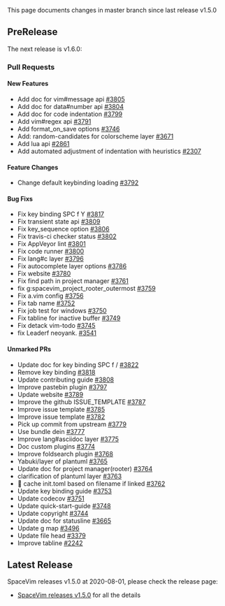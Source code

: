This page documents changes in master branch since last release v1.5.0

## PreRelease

The next release is v1.6.0:

### Pull Requests

<!-- call SpaceVim#dev#followHEAD#update('en') -->
<!-- SpaceVim follow HEAD en start -->

#### New Features

- Add doc for vim#message api [#3805](https://github.com/SpaceVim/SpaceVim/pull/3805)
- Add doc for data#number api [#3804](https://github.com/SpaceVim/SpaceVim/pull/3804)
- Add doc for code indentation [#3799](https://github.com/SpaceVim/SpaceVim/pull/3799)
- Add vim#regex api [#3791](https://github.com/SpaceVim/SpaceVim/pull/3791)
- Add format_on_save options [#3746](https://github.com/SpaceVim/SpaceVim/pull/3746)
- Add: random-candidates for colorscheme layer [#3671](https://github.com/SpaceVim/SpaceVim/pull/3671)
- Add lua api [#2861](https://github.com/SpaceVim/SpaceVim/pull/2861)
- Add automated adjustment of indentation with heuristics [#2307](https://github.com/SpaceVim/SpaceVim/pull/2307)

#### Feature Changes

- Change default keybinding loading [#3792](https://github.com/SpaceVim/SpaceVim/pull/3792)

#### Bug Fixs

- Fix key binding SPC f Y [#3817](https://github.com/SpaceVim/SpaceVim/pull/3817)
- Fix transient state api [#3809](https://github.com/SpaceVim/SpaceVim/pull/3809)
- Fix key_sequence option [#3806](https://github.com/SpaceVim/SpaceVim/pull/3806)
- Fix travis-ci checker status [#3802](https://github.com/SpaceVim/SpaceVim/pull/3802)
- Fix AppVeyor lint [#3801](https://github.com/SpaceVim/SpaceVim/pull/3801)
- Fix code runner [#3800](https://github.com/SpaceVim/SpaceVim/pull/3800)
- Fix lang#c layer [#3796](https://github.com/SpaceVim/SpaceVim/pull/3796)
- Fix autocomplete layer options [#3786](https://github.com/SpaceVim/SpaceVim/pull/3786)
- Fix website [#3780](https://github.com/SpaceVim/SpaceVim/pull/3780)
- Fix find path in project manager [#3761](https://github.com/SpaceVim/SpaceVim/pull/3761)
- fix g:spacevim_project_rooter_outermost [#3759](https://github.com/SpaceVim/SpaceVim/pull/3759)
- Fix a.vim config [#3756](https://github.com/SpaceVim/SpaceVim/pull/3756)
- Fix tab name [#3752](https://github.com/SpaceVim/SpaceVim/pull/3752)
- Fix job test for windows [#3750](https://github.com/SpaceVim/SpaceVim/pull/3750)
- Fix tabline for inactive buffer [#3749](https://github.com/SpaceVim/SpaceVim/pull/3749)
- Fix detack vim-todo [#3745](https://github.com/SpaceVim/SpaceVim/pull/3745)
- fix Leaderf neoyank. [#3541](https://github.com/SpaceVim/SpaceVim/pull/3541)

#### Unmarked PRs

- Update doc for key binding SPC f / [#3822](https://github.com/SpaceVim/SpaceVim/pull/3822)
- Remove key binding <Tab> [#3818](https://github.com/SpaceVim/SpaceVim/pull/3818)
- Update contributing guide [#3808](https://github.com/SpaceVim/SpaceVim/pull/3808)
- Improve pastebin plugin [#3797](https://github.com/SpaceVim/SpaceVim/pull/3797)
- Update website [#3789](https://github.com/SpaceVim/SpaceVim/pull/3789)
- Improve the github ISSUE_TEMPLATE [#3787](https://github.com/SpaceVim/SpaceVim/pull/3787)
- Improve issue template [#3785](https://github.com/SpaceVim/SpaceVim/pull/3785)
- Improve issue template [#3782](https://github.com/SpaceVim/SpaceVim/pull/3782)
- Pick up commit from upstream [#3779](https://github.com/SpaceVim/SpaceVim/pull/3779)
- Use bundle dein [#3777](https://github.com/SpaceVim/SpaceVim/pull/3777)
- Improve lang#asciidoc layer [#3775](https://github.com/SpaceVim/SpaceVim/pull/3775)
- Doc custom plugins [#3774](https://github.com/SpaceVim/SpaceVim/pull/3774)
- Improve foldsearch plugin [#3768](https://github.com/SpaceVim/SpaceVim/pull/3768)
- Yabuki/layer of plantuml [#3765](https://github.com/SpaceVim/SpaceVim/pull/3765)
- Update doc for project manager(rooter) [#3764](https://github.com/SpaceVim/SpaceVim/pull/3764)
- clarification of plantuml layer [#3763](https://github.com/SpaceVim/SpaceVim/pull/3763)
- :bug: cache init.toml based on filename if linked [#3762](https://github.com/SpaceVim/SpaceVim/pull/3762)
- Update key binding guide [#3753](https://github.com/SpaceVim/SpaceVim/pull/3753)
- Update codecov [#3751](https://github.com/SpaceVim/SpaceVim/pull/3751)
- Update quick-start-guide [#3748](https://github.com/SpaceVim/SpaceVim/pull/3748)
- Update copyright [#3744](https://github.com/SpaceVim/SpaceVim/pull/3744)
- Update doc for statusline [#3665](https://github.com/SpaceVim/SpaceVim/pull/3665)
- Update g map [#3496](https://github.com/SpaceVim/SpaceVim/pull/3496)
- Update file head [#3379](https://github.com/SpaceVim/SpaceVim/pull/3379)
- Improve tabline [#2242](https://github.com/SpaceVim/SpaceVim/pull/2242)

<!-- SpaceVim follow HEAD en end -->

## Latest Release

SpaceVim releases v1.5.0 at 2020-08-01, please check the release page:

- [SpaceVim releases v1.5.0](https://spacevim.org/SpaceVim-release-v1.5.0/) for all the details
